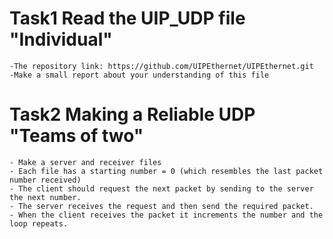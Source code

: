 # Task1 Read the UIP_UDP file "Individual"
    -The repository link: https://github.com/UIPEthernet/UIPEthernet.git
    -Make a small report about your understanding of this file

# Task2 Making a Reliable UDP "Teams of two"
    - Make a server and receiver files
    - Each file has a starting number = 0 (which resembles the last packet number received)
    - The client should request the next packet by sending to the server the next number.
    - The server receives the request and then send the required packet.
    - When the client receives the packet it increments the number and the loop repeats.

